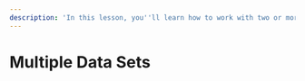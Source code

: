 ```yaml
---
description: 'In this lesson, you''ll learn how to work with two or more connected data sets.'
---
```


# Multiple Data Sets

